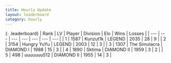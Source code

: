 ```yaml
---
title: Hourly Update
layout: leaderboard
category: hourly
---
```


{: .leaderboard}
| Rank | LV | Player | Division | Elo | Wins | Losses |
| --- | --- | --- | --- | --- | --- | --- |
| <span data-change="0">1</span> | 1587 | <span title="ID: 392407">Kunzut1k</span> | LEGEND | <span data-change="0">2035</span> | <span data-change="0">28</span> | <span data-change="0">9</span> |
| <span data-change="0">2</span> | 3154 | <span title="ID: 164871">Hungry YuYu</span> | LEGEND | <span data-change="0">2003</span> | <span data-change="0">12</span> | <span data-change="0">3</span> |
| <span data-change="0">3</span> | 1307 | <span title="ID: 366840">The Simulacra</span> | DIAMOND I | <span data-change="0">1988</span> | <span data-change="0">15</span> | <span data-change="0">3</span> |
| <span data-change="0">4</span> | 1890 | <span title="ID: 353063">Sktima</span> | DIAMOND II | <span data-change="-6">1959</span> | <span data-change="2">3</span> | <span data-change="2">2</span> |
| <span data-change="1">5</span> | 498 | <span title="ID: 655022">uuuuuuu512</span> | DIAMOND II | <span data-change="35">1955</span> | <span data-change="4">14</span> | <span data-change="1">3</span> |